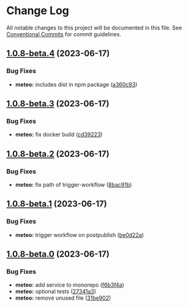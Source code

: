 # Change Log

All notable changes to this project will be documented in this file.
See [Conventional Commits](https://conventionalcommits.org) for commit guidelines.

## [1.0.8-beta.4](https://github.com/vanessa-lanquetin/Meteo/compare/v1.0.8-beta.3...v1.0.8-beta.4) (2023-06-17)

### Bug Fixes

* **meteo:** includes dist in npm package ([a360c93](https://github.com/vanessa-lanquetin/Meteo/commit/a360c93e4adf5468170e57413d0808454ffcd1ea))

## [1.0.8-beta.3](https://github.com/vanessa-lanquetin/Meteo/compare/v1.0.8-beta.2...v1.0.8-beta.3) (2023-06-17)

### Bug Fixes

* **meteo:** fix docker build ([cd39223](https://github.com/vanessa-lanquetin/Meteo/commit/cd39223ba69f053648b46546193aaa60c1f6821d))

## [1.0.8-beta.2](https://github.com/vanessa-lanquetin/Meteo/compare/v1.0.8-beta.1...v1.0.8-beta.2) (2023-06-17)

### Bug Fixes

* **meteo:** fix path of trigger-workflow ([8bac91b](https://github.com/vanessa-lanquetin/Meteo/commit/8bac91bac398370ba7747b23e86a3f19834b0f44))

## [1.0.8-beta.1](https://github.com/vanessa-lanquetin/Meteo/compare/v1.0.8-beta.0...v1.0.8-beta.1) (2023-06-17)

### Bug Fixes

* **meteo:** trigger workflow on postpublish ([be0d22a](https://github.com/vanessa-lanquetin/Meteo/commit/be0d22a160ffc04353f222d9fe5cc0cd987c8d53))

## [1.0.8-beta.0](https://github.com/vanessa-lanquetin/Meteo/compare/v1.0.5...v1.0.8-beta.0) (2023-06-17)

### Bug Fixes

* **meteo:** add service to monorepo ([f6b3f4a](https://github.com/vanessa-lanquetin/Meteo/commit/f6b3f4aeb43a5d3cd35bbea93bff5f1493cd2203))
* **meteo:** optional tests ([27341a3](https://github.com/vanessa-lanquetin/Meteo/commit/27341a30a1dcf67ff00cbe709b8f28a776b00fbb))
* **meteo:** remove unused file ([31be902](https://github.com/vanessa-lanquetin/Meteo/commit/31be902362818584af4954c2565d8ef56593e625))
